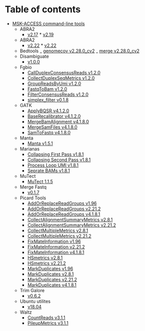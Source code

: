 # Table of contents

-   [MSK-ACCESS command-line tools](README.md)
    -   ABRA2
        -   [v2.17](../abra2_2.17/README.md) \* [v2.19](../abra2_2.19/README.md)
    -   ABRA2
        -   [v2.22](../abra2_2.22/README.md) \* [v2.22](../abra2_2.22/README.md)
    -   Bedtools
        _ [genomecov v2.28.0_cv2](../bedtools_genomecov_v2.28.0_cv2/README.md)
        _ [merge v2.28.0_cv2](../bedtools_merge_v2.28.0_cv2/README.md)
    -   Disambiguate
        -   [v1.0.0](../disambiguate_1.0.0/README.md)
    -   Fgbio
        -   [CallDuplexConsensusReads v1.2.0](../fgbio_call_duplex_consensus_reads_1.2.0/README.md)
        -   [CollectDuplexSeqMetrics v1.2.0](../fgbio_collect_duplex_seq_metrics_1.2.0/README.md)
        -   [GroupReadsByUmi v1.2.0](../fgbio_group_reads_by_umi_1.2.0/README.md)
        -   [FastqToBam v1.2.0](../fgbio_fastq_to_bam_1.2.0/README.md)
        -   [FilterConsensusReads v1.2.0](../fgbio_filter_consensus_reads_1.2.0/README.md)
        -   [simplex_filter v0.1.8](../fgbio_postprocessing_simplex_filter_0.1.8/README.md)
    -   GATK
        -   [ApplyBQSR v4.1.2.0](../gatk_ApplyBQSR_4.1.2.0/README.md)
        -   [BaseRecalibrator v4.1.2.0](../gatk_BaseRecalibrator_4.1.2.0/README.md)
        -   [MergeBamAlignment v4.1.8.0](../gatk_merge_bam_alignment_4.1.8.0/README.md)
        -   [MergeSamFiles v4.1.8.0](../gatk_merge_sam_files_4.1.8.0/README.md)
        -   [SamToFastq v4.1.8.0](../gatk_sam_to_fastq_4_1_8_0/README.md)
    -   Manta
        -   [Manta v1.5.1](../manta_1.5.1/README.md)
    -   Marianas
        -   [Collapsing First Pass v1.8.1](../marianas_collapsing_first_pass_1.8.1/README.md)
        -   [Collapsing Second Pass v1.8.1](../marianas_collapsing_second_pass_1.8.1/README.md)
        -   [Process Loop UMI v1.8.1](../marianas_process_loop_umi_1.8.1/README.md)
        -   [Seprate BAMs v1.8.1](../marianas_separate_bams_1.8.1/README.md)
    -   MuTect
        -   [MuTect 1.1.5](../mutect_1.1.5/README.md)
    -   Merge Fastq
        -   [v0.1.7](../merge_fastq_0.1.7/README.md)
    -   Picard Tools
        -   [AddOrReplaceReadGroups v1.96](../picard_add_or_replace_read_groups_1.96/README.md)
        -   [AddOrReplaceReadGroups v2.21.2](../picard_add_or_replace_read_groups_2.21.2/README.md)
        -   [AddOrReplaceReadGroups v4.1.8.1](../picard_add_or_replace_read_groups_4.1.8.1/README.md)
        -   [CollectAlignmentSummaryMetrics v2.8.1](../picard_collect_alignment_summary_metrics_2.8.1/README.md)
        -   [CollectAlignmentSummaryMetrics v2.21.2](../picard_collect_alignment_summary_metrics_2.21.2/README.md)
        -   [CollectMultipleMetrics v2.8.1](../picard_collectmultiplemetric_2.8.1/README.md)
        -   [CollectMultipleMetrics v2.21.2](../picard_collectmultiplemetric_2.21.2/README.md)
        -   [FixMateInformation v1.96](../picard_fix_mate_information_1.96/README.md)
        -   [FixMateInformation v2.21.2](../picard_fix_mate_information_2.21.2/README.md)
        -   [FixMateInformation v4.1.8.1](../picard_fix_mate_information_4.1.8.1/README.md)
        -   [HSmetrics v2.8.1](../picard_hsmetrics_2.8.1/README.md)
        -   [HSmetrics v2.21.2](../picard_hsmetrics_2.21.2/README.md)
        -   [MarkDuplicates v1.96](../picard_mark_duplicates_1.96/README.md)
        -   [MarkDuplicates v2.8.1](../picard_mark_duplicates_2.8.1/README.md)
        -   [MarkDuplicates v2.21.2](../picard_mark_duplicates_2.21.2/README.md)
        -   [MarkDuplicates v4.1.8.1](../picard_mark_duplicates_4.1.8.1/README.md)
    -   Trim Galore
        -   [v0.6.2](../trim_galore_0.6.2/README.md)
    -   Ubuntu utilites
        -   [v18.04](../utilities_ubuntu_18.04/README.md)
    -   Waltz
        -   [CountReads v3.1.1](../waltz_count_reads_3.1.1/README.md)
        -   [PileupMetrics v3.1.1](../waltz_pileupmatrices_3.1.1/README.md)
